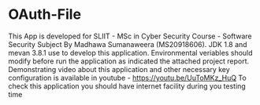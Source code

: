 # OAuth-File
This App is developed for SLIIT - MSc in Cyber Security Course - Software Security Subject By Madhawa Sumanaweera (MS20918606). 
JDK 1.8 and mevan 3.8.1 use to develop this application. 
Environmental veriables should modify before run the application as indicated the attached project report.
Demonstrating video about this application and other necessary key configuration is available in youtube - https://youtu.be/UuToMKz_HuQ
To check this application you should have internet facility during you testing time
